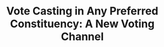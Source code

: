 ---
title: "Vote Casting in Any Preferred Constituency: A New Voting Channel"
collection: publications
permalink: /publications/2013-07-Vote-Casting-in-Any-Preferred-Constituency-A-New-Voting-Channel
venue: '4th International Conference on E-Voting and Identity (Vote-ID 2013)'
pages: '61--75'
publisher: 'Springer'
year: '2013'
paperurl: 'https://doi.org/10.1007/978-3-642-39185-9_4'
citation: ' <b>Jurlind Budurushi</b>,  Maria Henning,  Melanie Volkamer</br> 4th International Conference on E-Voting and Identity (Vote-ID 2013)</br>'
---